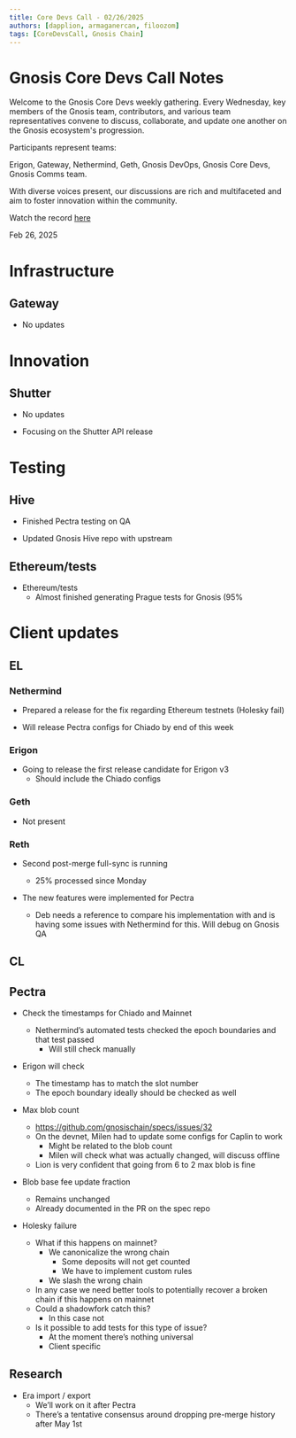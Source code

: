 ```yaml
---
title: Core Devs Call - 02/26/2025
authors: [dapplion, armaganercan, filoozom]
tags: [CoreDevsCall, Gnosis Chain]
---
```


# Gnosis Core Devs Call Notes

Welcome to the Gnosis Core Devs weekly gathering. Every Wednesday, key members of the Gnosis team, contributors, and various team representatives convene to discuss, collaborate, and update one another on the Gnosis ecosystem's progression.

Participants represent teams:

Erigon, Gateway, Nethermind, Geth, Gnosis DevOps, Gnosis Core Devs, Gnosis Comms team.

With diverse voices present, our discussions are rich and multifaceted and aim to foster innovation within the community.

Watch the record [here](https://youtu.be/iPZAVNm-Vbs)

Feb 26, 2025

# Infrastructure
## Gateway
* No updates

# Innovation
## Shutter
* No updates

* Focusing on the Shutter API release


# Testing
## Hive
* Finished Pectra testing on QA

* Updated Gnosis Hive repo with upstream

## Ethereum/tests
* Ethereum/tests
  * Almost finished generating Prague tests for Gnosis (95%

# Client updates
## EL
### Nethermind

* Prepared a release for the fix regarding Ethereum testnets (Holesky fail)

* Will release Pectra configs for Chiado by end of this week


### Erigon
* Going to release the first release candidate for Erigon v3
  * Should include the Chiado configs


### Geth
* Not present

### Reth

* Second post-merge full-sync is running
  * 25% processed since Monday

* The new features were implemented for Pectra
  * Deb needs a reference to compare his implementation with and is having some issues with Nethermind for this. Will debug on Gnosis QA


## CL

## Pectra
* Check the timestamps for Chiado and Mainnet
  * Nethermind’s automated tests checked the epoch boundaries and that test passed
    * Will still check manually

* Erigon will check
  * The timestamp has to match the slot number
  * The epoch boundary ideally should be checked as well

* Max blob count
  * https://github.com/gnosischain/specs/issues/32
  * On the devnet, Milen had to update some configs for Caplin to work
    * Might be related to the blob count
    * Milen will check what was actually changed, will discuss offline
  * Lion is very confident that going from 6 to 2 max blob is fine

* Blob base fee update fraction
  * Remains unchanged
  * Already documented in the PR on the spec repo

* Holesky failure
  * What if this happens on mainnet?
    * We canonicalize the wrong chain
      * Some deposits will not get counted
      * We have to implement custom rules
    * We slash the wrong chain
  * In any case we need better tools to potentially recover a broken chain if this happens on mainnet
  * Could a shadowfork catch this?	
    * In this case not
  * Is it possible to add tests for this type of issue?
    * At the moment there’s nothing universal
    * Client specific
   
## Research

* Era import / export
  * We’ll work on it after Pectra
  * There’s a tentative consensus around dropping pre-merge history after May 1st







